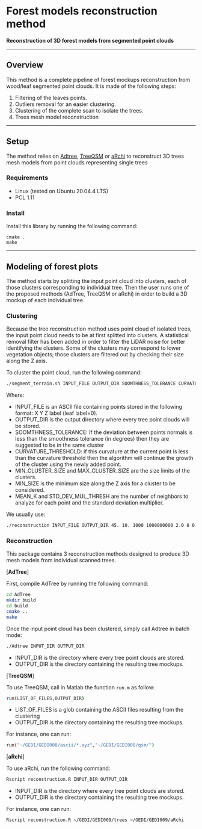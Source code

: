 # Forest models reconstruction method

**Reconstruction of 3D forest models from segmented point clouds**

-----------------
## Overview

This method is a complete pipeline of forest mockups reconstruction from wood/leaf segmented point clouds.
It is made of the following steps:
1. Filtering of the leaves points.
2. Outliers removal for an easier clustering.
3. Clustering of the complete scan to isolate the trees.
4. Trees mesh model reconstruction

-----------------
## Setup

The method relies on [Adtree](https://github.com/tudelft3d/AdTree), [TreeQSM](https://github.com/InverseTampere/TreeQSM) or [aRchi](https://github.com/umr-amap/aRchi) to reconstruct 3D trees mesh models from point clouds representing single trees 

### Requirements
* Linux (tested on Ubuntu 20.04.4 LTS)
* PCL 1.11

### Install
Install this library by running the following command:
```shell
cmake .
make
```  

-----------------
## Modeling of forest plots

The method starts by splitting the input point cloud into clusters, each of those clusters corresponding to individual tree. Then the user runs one of the proposed methods (AdTree, TreeQSM or aRchi) in order to build a 3D mockup of each individual tree.

###	Clustering

Because the tree reconstruction method uses point cloud of isolated trees, the input point cloud needs to be at first splitted into clusters.
A statistical removal filter has been added in order to filter the LiDAR noise for better identifying the clusters.
Some of the clusters may correspond to lower vegetation objects; those clusters are filtered out by checking their size along the Z axis. 

To cluster the point cloud, run the following command:

```bash
./segment_terrain.sh INPUT_FILE OUTPUT_DIR SOOMTHNESS_TOLERANCE CURVATURE_THRESHOLD MIN_CLUSTER_SIZE MAX_CLUSTER_SIZE MIN_SIZE MEAN_K STD_DEV_MUL_THRESH
```

Where:

* INPUT_FILE is an ASCII file containing points stored in the following format: X Y Z label (leaf label=0).
* OUTPUT_DIR is the output directory where every tree point clouds will be stored.
* SOOMTHNESS_TOLERANCE: If the deviation between points normals is less than the smoothness tolerance (in degrees) then they are suggested to be in the same cluster 
* CURVATURE_THRESHOLD: if this curvature at the current point is less than the curvature threshold then the algorithm will continue the growth of the cluster using the newly added point.
* MIN_CLUSTER_SIZE and MAX_CLUSTER_SIZE are the size limits of the clusters.
* MIN_SIZE is the minimum size along the Z axis for a cluster to be considered.
* MEAN_K and STD_DEV_MUL_THRESH are the number of neighbors to analyze for each point and the standard deviation multiplier.

We usually use:
```bash
./reconstruction INPUT_FILE OUTPUT_DIR 45. 10. 1000 1000000000 2.0 8 0.5
```

###	Reconstruction

This package contains 3 reconstruction methods designed to produce 3D mesh models from individual scanned trees.  

[**AdTree**]

First, compile AdTree by running the following command:
```bash
cd AdTree
mkdir build
cd build
cmake ..
make
```

Once the input point cloud has been clustered, simply call Adtree in batch mode:
```bash
./Adtree INPUT_DIR OUTPUT_DIR
```
* INPUT_DIR is the directory where every tree point clouds are stored.
* OUTPUT_DIR is the directory containing the resulting tree mockups.

[**TreeQSM**]

To use TreeQSM, call in Matlab the function `run.m` as follow:
```bash
run(LIST_OF_FILES,OUTPUT_DIR)
```
* LIST_OF_FILES is a glob containing the ASCII files resulting from the clustering
* OUTPUT_DIR is the directory containing the resulting tree mockups.

For instance, one can run:

```bash
run("~/GEDI/GEDI008/ascii/*.xyz","~/GEDI/GEDI008/qsm/")
```

[**aRchi**]

To use aRchi, run the following command:
```bash
Rscript reconstruction.R INPUT_DIR OUTPUT_DIR
```
* INPUT_DIR is the directory where every tree point clouds are stored.
* OUTPUT_DIR is the directory containing the resulting tree mockups.

For instance, one can run:
```bash
Rscript reconstruction.R ~/GEDI/GEDI009/trees ~/GEDI/GEDI009/aRchi
```
